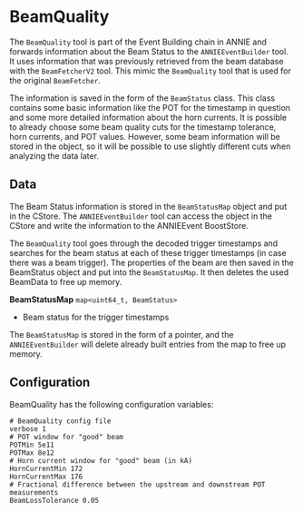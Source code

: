 # BeamQuality

The `BeamQuality` tool is part of the Event Building chain in ANNIE and forwards information about the Beam Status to the `ANNIEEventBuilder` tool. It uses information that was previously retrieved from the beam database with the `BeamFetcherV2` tool. This mimic the `BeamQuality` tool that is used for the original `BeamFetcher`.

The information is saved in the form of the `BeamStatus` class. This class contains some basic information like the POT for the timestamp in question and some more detailed information about the horn currents. It is possible to already choose some beam quality cuts for the timestamp tolerance, horn currents, and POT values. However, some beam information will be stored in the object, so it will be possible to use slightly different cuts when analyzing the data later.

## Data

The Beam Status information is stored in the `BeamStatusMap` object and put in the CStore. The `ANNIEEventBuilder` tool can access the object in the CStore and write the information to the ANNIEEvent BoostStore.

The `BeamQuality` tool goes through the decoded trigger timestamps and searches for the beam status at each of these trigger timestamps (in case there was a beam trigger). The properties of the beam are then saved in the BeamStatus object and put into the `BeamStatusMap`. It then deletes the used BeamData to free up memory.

**BeamStatusMap** `map<uint64_t, BeamStatus>`
* Beam status for the trigger timestamps

The `BeamStatusMap` is stored in the form of a pointer, and the `ANNIEEventBuilder` will delete already built entries from the map to free up memory.

## Configuration

BeamQuality has the following configuration variables:

```
# BeamQuality config file
verbose 1
# POT window for "good" beam
POTMin 5e11
POTMax 8e12
# Horn current window for "good" beam (in kA)
HornCurrentMin 172
HornCurrentMax 176
# Fractional difference between the upstream and downstream POT measurements
BeamLossTolerance 0.05
```
